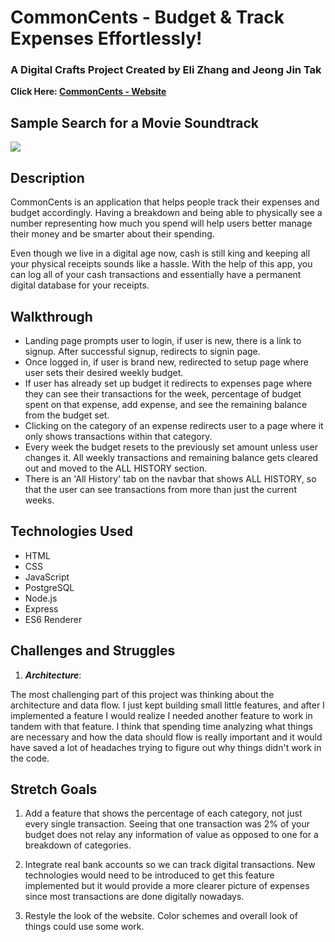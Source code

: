 # CommonCents - Budget & Track Expenses Effortlessly!

### A Digital Crafts Project Created by Eli Zhang and Jeong Jin Tak

**Click Here: [CommonCents - Website](http://ec2-3-19-73-90.us-east-2.compute.amazonaws.com//)**


## Sample Search for a Movie Soundtrack

![](./videos/cc.gif)

## Description

CommonCents is an application that helps people track their expenses and budget accordingly. Having a breakdown and being able to physically see a number representing how much you spend will help users better manage their money and be smarter about their spending.

Even though we live in a digital age now, cash is still king and keeping all your physical receipts sounds like a hassle. With the help of this app, you can log all of your cash transactions and essentially have a permanent digital database for your receipts. 

## Walkthrough

* Landing page prompts user to login, if user is new, there is a link to signup. After successful signup, redirects to signin page.
* Once logged in, if user is brand new, redirected to setup page where user sets their desired weekly budget.
* If user has already set up budget it redirects to expenses page where they can see their transactions for the week, percentage of budget spent on that expense, add expense, and see the remaining balance from the budget set.
* Clicking on the category of an expense redirects user to a page where it only shows transactions within that category.
* Every week the budget resets to the previously set amount unless user changes it. All weekly transactions and remaining balance gets cleared out and moved to the ALL HISTORY section.
* There is an 'All History' tab on the navbar that shows ALL HISTORY, so that the user can see transactions from more than just the current weeks.

## Technologies Used

* HTML
* CSS
* JavaScript
* PostgreSQL
* Node.js
* Express
* ES6 Renderer

## Challenges and Struggles

1. ***Architecture***:

The most challenging part of this project was thinking about the architecture and data flow. I just kept building small little features, and after I implemented a feature I would realize I needed another feature to work in tandem with that feature. I think that spending time analyzing what things are necessary and how the data should flow is really important and it would have saved a lot of headaches trying to figure out why things didn't work in the code. 

## Stretch Goals

1. Add a feature that shows the percentage of each category, not just every single transaction. Seeing that one transaction was 2% of your budget does not relay any information of value as opposed to one for a breakdown of categories.

2. Integrate real bank accounts so we can track digital transactions. New technologies would need to be introduced to get this feature implemented but it would provide a more clearer picture of expenses since most transactions are done digitally nowadays.

3. Restyle the look of the website. Color schemes and overall look of things could use some work.